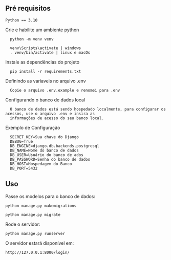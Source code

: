 ## Pré requisitos

```
Python == 3.10
```

Crie e habilite um ambiente python
```console
  python -m venv venv
```
```console
  venv\Scripts\activate | windows
  . venv/bin/activate | linux e macOs
```

Instale as dependências do projeto
```console
  pip install -r requirements.txt
```

Definindo as variaveis no arquivo .env
```
  Copie o arquivo .env.example e renomei para .env
```

Configurando o banco de dados local
```
  O banco de dados está sendo hospedado localmente, para configurar os acessos, use o arquivo .env e insira as 
  informações de acesso do seu banco local.
```

Exemplo de Configuração
```
  SECRET_KEY=Sua chave do Django
  DEBUG=True
  DB_ENGINE=django.db.backends.postgresql
  DB_NAME=Nome do banco de dados
  DB_USER=Usuário do banco de ados
  DB_PASSWORD=Senha do banco de dados
  DB_HOST=Hospedagem do Banco
  DB_PORT=5432
```
## Uso

Passe os modelos para o banco de dados:
```console
python manage.py makemigrations
```
```console
python manage.py migrate
```

Rode o servidor:
```console
python manage.py runserver
```

O servidor estará disponível em: 
```console
http://127.0.0.1:8000/login/
```
